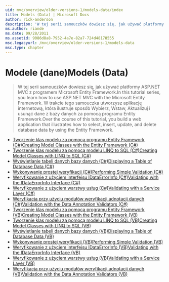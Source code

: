 ```yaml
---
uid: mvc/overview/older-versions-1/models-data/index
title: Models (Data) | Microsoft Docs
author: rick-anderson
description: 'W tej serii samouczków dowiesz się, jak używać platformy ASP.NET MVC z programem Microsoft Entity Framework. W trakcie tego samouczka utworzysz aplikację sieci web...'
ms.author: riande
ms.date: 09/28/2011
ms.assetid: 9086d8a8-7952-4a7e-82a7-724d48178555
msc.legacyurl: /mvc/overview/older-versions-1/models-data
msc.type: chapter
---
```

<a name="models-data"></a><span data-ttu-id="19dd8-104">Modele (dane)</span><span class="sxs-lookup"><span data-stu-id="19dd8-104">Models (Data)</span></span>
====================
> <span data-ttu-id="19dd8-105">W tej serii samouczków dowiesz się, jak używać platformy ASP.NET MVC z programem Microsoft Entity Framework.</span><span class="sxs-lookup"><span data-stu-id="19dd8-105">In this tutorial series, you learn how to use ASP.NET MVC with the Microsoft Entity Framework.</span></span> <span data-ttu-id="19dd8-106">W trakcie tego samouczka utworzysz aplikację internetową, która ilustruje sposób Wybierz, Wstaw, Aktualizuj i usunąć dane z bazy danych za pomocą programu Entity Framework.</span><span class="sxs-lookup"><span data-stu-id="19dd8-106">Over the course of this tutorial, you build a web application that illustrates how to select, insert, update, and delete database data by using the Entity Framework.</span></span>


- [<span data-ttu-id="19dd8-107">Tworzenie klas modelu za pomocą programu Entity Framework (C#)</span><span class="sxs-lookup"><span data-stu-id="19dd8-107">Creating Model Classes with the Entity Framework (C#)</span></span>](creating-model-classes-with-the-entity-framework-cs.md)
- [<span data-ttu-id="19dd8-108">Tworzenie klas modelu za pomocą modelu LINQ to SQL (C#)</span><span class="sxs-lookup"><span data-stu-id="19dd8-108">Creating Model Classes with LINQ to SQL (C#)</span></span>](creating-model-classes-with-linq-to-sql-cs.md)
- [<span data-ttu-id="19dd8-109">Wyświetlanie tabeli danych bazy danych (C#)</span><span class="sxs-lookup"><span data-stu-id="19dd8-109">Displaying a Table of Database Data (C#)</span></span>](displaying-a-table-of-database-data-cs.md)
- [<span data-ttu-id="19dd8-110">Wykonywanie prostej weryfikacji (C#)</span><span class="sxs-lookup"><span data-stu-id="19dd8-110">Performing Simple Validation (C#)</span></span>](performing-simple-validation-cs.md)
- [<span data-ttu-id="19dd8-111">Weryfikowanie z użyciem interfejsu IDataErrorInfo (C#)</span><span class="sxs-lookup"><span data-stu-id="19dd8-111">Validating with the IDataErrorInfo Interface (C#)</span></span>](validating-with-the-idataerrorinfo-interface-cs.md)
- [<span data-ttu-id="19dd8-112">Weryfikowanie z użyciem warstwy usług (C#)</span><span class="sxs-lookup"><span data-stu-id="19dd8-112">Validating with a Service Layer (C#)</span></span>](validating-with-a-service-layer-cs.md)
- [<span data-ttu-id="19dd8-113">Weryfikacja przy użyciu modułów weryfikacji adnotacji danych (C#)</span><span class="sxs-lookup"><span data-stu-id="19dd8-113">Validation with the Data Annotation Validators (C#)</span></span>](validation-with-the-data-annotation-validators-cs.md)
- [<span data-ttu-id="19dd8-114">Tworzenie klas modelu za pomocą programu Entity Framework (VB)</span><span class="sxs-lookup"><span data-stu-id="19dd8-114">Creating Model Classes with the Entity Framework (VB)</span></span>](creating-model-classes-with-the-entity-framework-vb.md)
- [<span data-ttu-id="19dd8-115">Tworzenie klas modelu za pomocą modelu LINQ to SQL (VB)</span><span class="sxs-lookup"><span data-stu-id="19dd8-115">Creating Model Classes with LINQ to SQL (VB)</span></span>](creating-model-classes-with-linq-to-sql-vb.md)
- [<span data-ttu-id="19dd8-116">Wyświetlanie tabeli danych bazy danych (VB)</span><span class="sxs-lookup"><span data-stu-id="19dd8-116">Displaying a Table of Database Data (VB)</span></span>](displaying-a-table-of-database-data-vb.md)
- [<span data-ttu-id="19dd8-117">Wykonywanie prostej weryfikacji (VB)</span><span class="sxs-lookup"><span data-stu-id="19dd8-117">Performing Simple Validation (VB)</span></span>](performing-simple-validation-vb.md)
- [<span data-ttu-id="19dd8-118">Weryfikowanie z użyciem interfejsu IDataErrorInfo (VB)</span><span class="sxs-lookup"><span data-stu-id="19dd8-118">Validating with the IDataErrorInfo Interface (VB)</span></span>](validating-with-the-idataerrorinfo-interface-vb.md)
- [<span data-ttu-id="19dd8-119">Weryfikowanie z użyciem warstwy usług (VB)</span><span class="sxs-lookup"><span data-stu-id="19dd8-119">Validating with a Service Layer (VB)</span></span>](validating-with-a-service-layer-vb.md)
- [<span data-ttu-id="19dd8-120">Weryfikacja przy użyciu modułów weryfikacji adnotacji danych (VB)</span><span class="sxs-lookup"><span data-stu-id="19dd8-120">Validation with the Data Annotation Validators (VB)</span></span>](validation-with-the-data-annotation-validators-vb.md)
